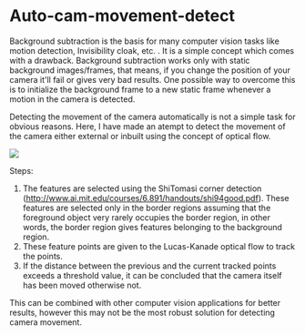 # Auto-cam-movement-detect

Background subtraction is the basis for many computer vision tasks like motion detection, Invisibility cloak, etc. . It is a simple concept which comes with a drawback. Background subtraction works only with static background images/frames, that means, if you change the position of your camera it'll fail or gives very bad results. One possible way to overcome this is to initialize the background frame to a new static frame whenever a motion in the camera is detected. 

Detecting the movement of the camera automatically is not a simple task for obvious reasons. Here, I have made an atempt to detect the movement of the camera either external or inbuilt using the concept of optical flow. 

![](camera_movement.gif)

Steps:
1. The features are selected using the ShiTomasi corner detection (http://www.ai.mit.edu/courses/6.891/handouts/shi94good.pdf). These features are selected only in the border regions assuming that the foreground object very rarely occupies the border region, in other words, the border region gives features belonging to the background region. 
2. These feature points are given to the Lucas-Kanade optical flow to track the points.
3. If the distance between the previous and the current tracked points exceeds a threshold value, it can be concluded that the camera itself has been moved otherwise not.

This can be combined with other computer vision applications for better results, however this may not be the most robust solution for detecting camera movement. 


